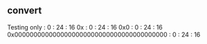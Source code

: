 ## convert

Testing only
 : 0 : 24 : 16
0x : 0 : 24 : 16
0x0 : 0 : 24 : 16
0x0000000000000000000000000000000000000000 : 0 : 24 : 16

